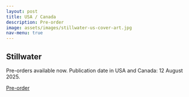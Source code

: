 ```yaml
---
layout: post
title: USA / Canada
description: Pre-order
image: assets/images/stillwater-us-cover-art.jpg
nav-menu: true
---
```


<h2 id="stillwater">Stillwater</h2>
Pre-orders available now.  Publication date in USA and Canada: 12 August 2025.
<p><a href="https://groveatlantic.com/book/stillwater/" class="button">Pre-order</a></p>
